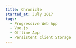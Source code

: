 ```yaml
---
title: Chronicle
started_at: July 2017
tags:
  - Progressive Web App
  - Vue.js
  - Offline App
  - Persistent Client Storage
---
```

